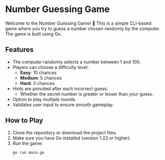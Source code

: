 # Number Guessing Game

Welcome to the Number Guessing Game! 🎉 This is a simple CLI-based game where you try to guess a number chosen randomly by the computer. The game is built using Go.

## Features

- The computer randomly selects a number between 1 and 100.
- Players can choose a difficulty level:
  - **Easy**: 10 chances
  - **Medium**: 5 chances
  - **Hard**: 3 chances
- Hints are provided after each incorrect guess:
  - Whether the secret number is greater or lesser than your guess.
- Option to play multiple rounds.
- Validates user input to ensure smooth gameplay.

## How to Play

1. Clone the repository or download the project files.
2. Make sure you have Go installed (version 1.23 or higher).
3. Run the game:
   ```bash
   go run main.go
